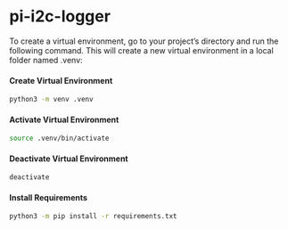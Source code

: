 # pi-i2c-logger

To create a virtual environment, go to your project’s directory and run the following command. This will create a new virtual environment in a local folder named .venv:

#### Create Virtual Environment
```bash
python3 -m venv .venv
```

#### Activate Virtual Environment
```bash
source .venv/bin/activate
```

#### Deactivate Virtual Environment
```bash
deactivate
```

#### Install Requirements
```bash
python3 -m pip install -r requirements.txt
```